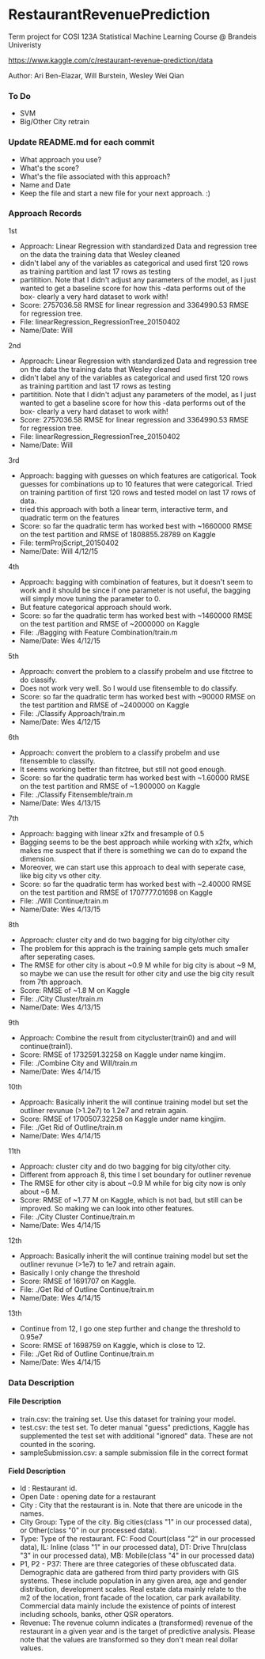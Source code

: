 # RestaurantRevenuePrediction
Term project for COSI 123A Statistical Machine Learning Course @ Brandeis Univeristy 

https://www.kaggle.com/c/restaurant-revenue-prediction/data 

Author: Ari Ben-Elazar, Will Burstein, Wesley Wei Qian 

### To Do
- SVM
- Big/Other City retrain


### Update README.md for each commit
- What approach you use?
- What's the score?
- What's the file associated with this approach?
- Name and Date
- Keep the file and start a new file for your next approach. :)

### Approach Records

1st
- Approach: Linear Regression with standardized Data and regression tree on the data the training data that Wesley cleaned
- didn't label any of the variables as categorical and used first 120 rows as training partition and last 17 rows as testing 
- partitition.  Note that I didn't adjust any parameters of the model, as I just wanted to get a baseline score for how this -data performs out of the box- clearly a very hard dataset to work with!
- Score: 2757036.58 RMSE for linear regression and 3364990.53 RMSE for regression tree.  
- File: linearRegression_RegressionTree_20150402
- Name/Date: Will

2nd
- Approach: Linear Regression with standardized Data and regression tree on the data the training data that Wesley cleaned
- didn't label any of the variables as categorical and used first 120 rows as training partition and last 17 rows as testing 
- partitition.  Note that I didn't adjust any parameters of the model, as I just wanted to get a baseline score for how this -data performs out of the box- clearly a very hard dataset to work with!
- Score: 2757036.58 RMSE for linear regression and 3364990.53 RMSE for regression tree.  
- File: linearRegression_RegressionTree_20150402
- Name/Date: Will

3rd
- Approach: bagging with guesses on which features are catigorical.  Took guesses for combinations up to 10 features that were 
categorical.  Tried on training partition of first 120 rows and tested model on last 17 rows of data.
- tried this approach with both a linear term, interactive term, and quadratic term on the features 
- Score: so far the quadratic term has worked best with ~1660000 RMSE on the test partition and RMSE of 1808855.28789 on Kaggle  
- File: termProjScript_20150402
- Name/Date: Will 4/12/15

4th
- Approach: bagging with combination of features, but it doesn't seem to work and it should be since if one parameter is not useful, the bagging will simply move tuning the parameter to 0.
- But feature categorical approach should work.
- Score: so far the quadratic term has worked best with ~1460000 RMSE on the test partition and RMSE of ~2000000 on Kaggle  
- File: ./Bagging with Feature Combination/train.m
- Name/Date: Wes 4/12/15

5th
- Approach: convert the problem to a classify probelm and use fitctree to do classify.
- Does not work very well. So I would use fitensemble to do classify.
- Score: so far the quadratic term has worked best with ~90000 RMSE on the test partition and RMSE of ~2400000 on Kaggle  
- File: ./Classify Approach/train.m
- Name/Date: Wes 4/12/15

6th
- Approach: convert the problem to a classify probelm and use fitensemble to classify.
- It seems working better than fitctree, but still not good enough.
- Score: so far the quadratic term has worked best with ~1.60000 RMSE on the test partition and RMSE of ~1.900000 on Kaggle  
- File: ./Classify Fitensemble/train.m
- Name/Date: Wes 4/13/15

7th
- Approach: bagging with linear x2fx and fresample of 0.5
- Bagging seems to be the best approach while working with x2fx, which makes me suspect that if there is something we can do to expand the dimension.
- Moreover, we can start use this approach to deal with seperate case, like big city vs other city.
- Score: so far the quadratic term has worked best with ~2.40000 RMSE on the test partition and RMSE of 1707777.01698 on Kaggle
- File: ./Will Continue/train.m
- Name/Date: Wes 4/13/15

8th
- Approach: cluster city and do two bagging for big city/other city
- The problem for this apprach is the training sample gets much smaller after seperating cases.
- The RMSE for other city is about ~0.9 M while for big city is about ~9 M, so maybe we can use the result for other city and use the big city result from 7th approach.
- Score: RMSE of ~1.8 M on Kaggle
- File: ./City Cluster/train.m
- Name/Date: Wes 4/13/15

9th
- Approach: Combine the result from citycluster(train0) and and will continue(train1).
- Score: RMSE of 1732591.32258 on Kaggle under name kingjim.
- File: ./Combine City and Will/train.m
- Name/Date: Wes 4/14/15

10th
- Approach: Basically inherit the will continue training model but set the outliner revunue (>1.2e7) to 1.2e7 and retrain again.
- Score: RMSE of 1700507.32258 on Kaggle under name kingjim.
- File: ./Get Rid of Outline/train.m
- Name/Date: Wes 4/14/15

11th
- Approach: cluster city and do two bagging for big city/other city.
- Different from approach 8, this time I set boundary for outliner revenue
- The RMSE for other city is about ~0.9 M while for big city now is only about ~6 M.
- Score: RMSE of ~1.77 M on Kaggle, which is not bad, but still can be improved. So making we can look into other features.
- File: ./City Cluster Continue/train.m
- Name/Date: Wes 4/14/15

12th
- Approach: Basically inherit the will continue training model but set the outliner revunue (>1e7) to 1e7 and retrain again.
- Basically I only change the threshold
- Score: RMSE of 1691707 on Kaggle.
- File: ./Get Rid of Outline Continue/train.m
- Name/Date: Wes 4/14/15

13th
- Continue from 12, I go one step further and change the threshold to 0.95e7
- Score: RMSE of 1698759 on Kaggle, which is close to 12.
- File: ./Get Rid of Outline Continue/train.m
- Name/Date: Wes 4/14/15

### Data Description
#### File Description
- train.csv: the training set. Use this dataset for training your model. 
- test.csv: the test set. To deter manual "guess" predictions, Kaggle has supplemented the test set with additional "ignored" data. These are not counted in the scoring.
- sampleSubmission.csv: a sample submission file in the correct format

#### Field Description
- Id : Restaurant id. 
- Open Date : opening date for a restaurant
- City : City that the restaurant is in. Note that there are unicode in the names. 
- City Group: Type of the city. Big cities(class "1" in our processed data), or Other(class "0" in our processed data). 
- Type: Type of the restaurant. FC: Food Court(class "2" in our processed data), IL: Inline (class "1" in our processed data), DT: Drive Thru(class "3" in our processed data), MB: Mobile(class "4" in our processed data)
- P1, P2 - P37: There are three categories of these obfuscated data. Demographic data are gathered from third party providers with GIS systems. These include population in any given area, age and gender distribution, development scales. Real estate data mainly relate to the m2 of the location, front facade of the location, car park availability. Commercial data mainly include the existence of points of interest including schools, banks, other QSR operators.
- Revenue: The revenue column indicates a (transformed) revenue of the restaurant in a given year and is the target of predictive analysis. Please note that the values are transformed so they don't mean real dollar values. 
